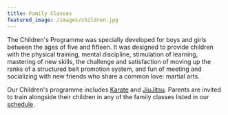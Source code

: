 ```yaml
---
title: Family Classes
featured_image: /images/children.jpg
---
```


The Children's Programme was specially developed for boys and girls between the ages of five and fifteen. It was designed to provide children with the physical training, mental discipline, stimulation of learning, mastering of new skills, the challenge and satisfaction of moving up the ranks of a structured belt promotion system, and fun of meeting and socializing with new friends who share a common love: martial arts.

Our Children's programme includes [Karate](/karate) and [JiuJitsu](/jiujitsu). Parents are invited to train alongside their children in any of the family classes listed in our [schedule](/schedule).
